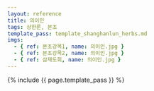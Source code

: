 ```yaml
---
layout: reference
title: 의이인
tags: 상한론, 본초
template_pass: template_shanghanlun_herbs.md
imgs:
  - { ref: 본초강목1, name: 의이인.jpg }
  - { ref: 본초강목2, name: 의이인.jpg }
  - { ref: 삼재도회, name: 의이인.jpg }
---
```


{% include {{ page.template_pass }} %}
